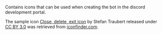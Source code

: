 Contains icons that can be used when creating the bot in the discord development portal.

The sample icon [Close, delete, exit icon](2931151_close_delete_exit_remove_x_icon.png) by Stefan Traubert released under [CC BY 3.0](https://creativecommons.org/licenses/by/3.0/) was retrieved from [iconfinder.com](https://www.iconfinder.com/icons/2931151/close_delete_exit_remove_x_bin_recycle_icon).